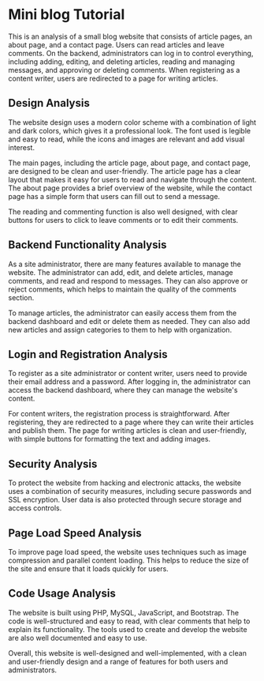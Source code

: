 # Mini blog Tutorial

This is an analysis of a small blog website that consists of article pages, an about page, and a contact page. Users can read articles and leave comments. On the backend, administrators can log in to control everything, including adding, editing, and deleting articles, reading and managing messages, and approving or deleting comments. When registering as a content writer, users are redirected to a page for writing articles.

## Design Analysis

The website design uses a modern color scheme with a combination of light and dark colors, which gives it a professional look. The font used is legible and easy to read, while the icons and images are relevant and add visual interest. 

The main pages, including the article page, about page, and contact page, are designed to be clean and user-friendly. The article page has a clear layout that makes it easy for users to read and navigate through the content. The about page provides a brief overview of the website, while the contact page has a simple form that users can fill out to send a message.

The reading and commenting function is also well designed, with clear buttons for users to click to leave comments or to edit their comments.

## Backend Functionality Analysis

As a site administrator, there are many features available to manage the website. The administrator can add, edit, and delete articles, manage comments, and read and respond to messages. They can also approve or reject comments, which helps to maintain the quality of the comments section.

To manage articles, the administrator can easily access them from the backend dashboard and edit or delete them as needed. They can also add new articles and assign categories to them to help with organization.

## Login and Registration Analysis

To register as a site administrator or content writer, users need to provide their email address and a password. After logging in, the administrator can access the backend dashboard, where they can manage the website's content.

For content writers, the registration process is straightforward. After registering, they are redirected to a page where they can write their articles and publish them. The page for writing articles is clean and user-friendly, with simple buttons for formatting the text and adding images.

## Security Analysis

To protect the website from hacking and electronic attacks, the website uses a combination of security measures, including secure passwords and SSL encryption. User data is also protected through secure storage and access controls.

## Page Load Speed Analysis

To improve page load speed, the website uses techniques such as image compression and parallel content loading. This helps to reduce the size of the site and ensure that it loads quickly for users.

## Code Usage Analysis

The website is built using PHP, MySQL, JavaScript, and Bootstrap. The code is well-structured and easy to read, with clear comments that help to explain its functionality. The tools used to create and develop the website are also well documented and easy to use.

Overall, this website is well-designed and well-implemented, with a clean and user-friendly design and a range of features for both users and administrators.
